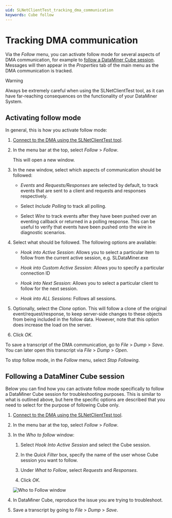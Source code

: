 ```yaml
---
uid: SLNetClientTest_tracking_dma_communication
keywords: Cube follow
---
```


# Tracking DMA communication

Via the *Follow* menu, you can activate follow mode for several aspects of DMA communication, for example to [follow a DataMiner Cube session](#following-a-dataminer-cube-session). Messages will then appear in the *Properties* tab of the main menu as the DMA communication is tracked.

> [!WARNING]
> Always be extremely careful when using the SLNetClientTest tool, as it can have far-reaching consequences on the functionality of your DataMiner System.

## Activating follow mode

In general, this is how you activate follow mode:

1. [Connect to the DMA using the SLNetClientTest tool](xref:Connecting_to_a_DMA_with_the_SLNetClientTest_tool).

1. In the menu bar at the top, select *Follow* > *Follow*.

   This will open a new window.

1. In the new window, select which aspects of communication should be followed:

   - *Events* and *Requests/Responses* are selected by default, to track events that are sent to a client and requests and responses respectively.

   - Select *Include Polling* to track all polling.

   - Select *Wire* to track events after they have been pushed over an eventing callback or returned in a polling response. This can be useful to verify that events have been pushed onto the wire in diagnostic scenarios.

1. Select what should be followed. The following options are available:

   - *Hook into Active Session*: Allows you to select a particular item to follow from the current active session, e.g. SLDataMiner.exe

   - *Hook into Custom Active Session*: Allows you to specify a particular connection ID

   - *Hook into Next Session*: Allows you to select a particular client to follow for the next session.

   - *Hook into ALL Sessions*: Follows all sessions.

1. Optionally, select the *Clone* option. This will follow a clone of the original event/request/response, to keep server-side changes to these objects from being included in the follow data. However, note that this option does increase the load on the server.

1. Click *OK*.

To save a transcript of the DMA communication, go to *File* > *Dump* > *Save*. You can later open this transcript via *File* > *Dump* > *Open*.

To stop follow mode, in the *Follow* menu, select *Stop Following*.

## Following a DataMiner Cube session

Below you can find how you can activate follow mode specifically to follow a DataMiner Cube session for troubleshooting purposes. This is similar to what is outlined above, but here the specific options are described that you need to select for the purpose of following Cube only.

1. [Connect to the DMA using the SLNetClientTest tool](xref:Connecting_to_a_DMA_with_the_SLNetClientTest_tool).

1. In the menu bar at the top, select *Follow* > *Follow*.

1. In the *Who to follow* window:

   1. Select *Hook Into Active Session* and select the Cube session.

   1. In the *Quick Filter* box, specify the name of the user whose Cube session you want to follow.

   1. Under *What to Follow*, select *Requests* and *Responses*.

   1. Click *OK*.

   ![Who to Follow window](~/dataminer/images/Who_to_follow_window.png)

1. In DataMiner Cube, reproduce the issue you are trying to troubleshoot.

1. Save a transcript by going to *File* > *Dump* > *Save*.
